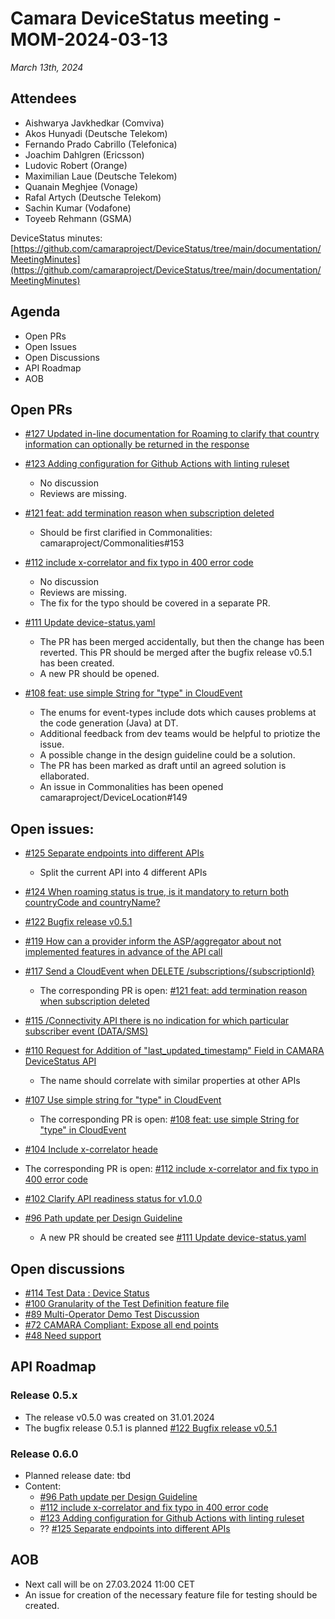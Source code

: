 # Camara DeviceStatus meeting - MOM-2024-03-13

*March 13th, 2024*

## Attendees

* Aishwarya Javkhedkar (Comviva)
* Akos Hunyadi (Deutsche Telekom)
* Fernando Prado Cabrillo (Telefonica)
* Joachim Dahlgren (Ericsson)
* Ludovic Robert (Orange)
* Maximilian Laue (Deutsche Telekom)
* Quanain Meghjee (Vonage)
* Rafal Artych (Deutsche Telekom)
* Sachin Kumar (Vodafone)
* Toyeeb Rehmann (GSMA)

DeviceStatus minutes: [https://github.com/camaraproject/DeviceStatus/tree/main/documentation/MeetingMinutes](https://github.com/camaraproject/DeviceStatus/tree/main/documentation/MeetingMinutes)

## Agenda

* Open PRs 
* Open Issues
* Open Discussions
* API Roadmap
* AOB


## Open PRs

* [#127 Updated in-line documentation for Roaming to clarify that country information can optionally be returned in the response](https://github.com/camaraproject/DeviceStatus/pull/127)

* [#123 Adding configuration for Github Actions with linting ruleset](https://github.com/camaraproject/DeviceStatus/pull/123)
  * No discussion
  * Reviews are missing.
    
* [#121 feat: add termination reason when subscription deleted](https://github.com/camaraproject/DeviceStatus/pull/121)
  * Should be first clarified in Commonalities: camaraproject/Commonalities#153    

* [#112 include x-correlator and fix typo in 400 error code](https://github.com/camaraproject/DeviceStatus/pull/112)  
  * No discussion
  * Reviews are missing.
  * The fix for the typo should be covered in a separate PR.

* [#111 Update device-status.yaml](https://github.com/camaraproject/DeviceStatus/pull/111)  
  * The PR has been merged accidentally, but then the change has been reverted. This PR should be merged after the bugfix release v0.5.1 has been created.
  * A new PR should be opened. 

* [#108 feat: use simple String for "type" in CloudEvent](https://github.com/camaraproject/DeviceStatus/pull/108)
  * The enums for event-types include dots which causes problems at the code generation (Java) at DT.
  * Additional feedback from dev teams would be helpful to priotize the issue.
  * A possible change in the design guideline could be a solution.
  * The PR has been marked as draft until an agreed solution is ellaborated.
  * An issue in Commonalities has been opened camaraproject/DeviceLocation#149

## Open issues:

* [#125 Separate endpoints into different APIs](https://github.com/camaraproject/DeviceStatus/pull/125)
  * Split the current API into 4 different APIs

* [#124 When roaming status is true, is it mandatory to return both countryCode and countryName?](https://github.com/camaraproject/DeviceStatus/issues/124)
  
* [#122 Bugfix release v0.5.1](https://github.com/camaraproject/DeviceStatus/issues/122)
  
* [#119 How can a provider inform the ASP/aggregator about not implemented features in advance of the API call](https://github.com/camaraproject/DeviceStatus/issues/119)
  
* [#117 Send a CloudEvent when DELETE /subscriptions/{subscriptionId}](https://github.com/camaraproject/DeviceStatus/issues/117)
  * The corresponding PR is open: [#121 feat: add termination reason when subscription deleted](https://github.com/camaraproject/DeviceStatus/pull/121)

* [#115 /Connectivity API there is no indication for which particular subscriber event (DATA/SMS)](https://github.com/camaraproject/DeviceStatus/issues/115)  

* [#110 Request for Addition of "last_updated_timestamp" Field in CAMARA DeviceStatus API](https://github.com/camaraproject/DeviceStatus/issues/110)
  * The name should correlate with similar properties at other APIs

* [#107 Use simple string for "type" in CloudEvent](https://github.com/camaraproject/DeviceStatus/issues/107)  
  * The corresponding PR is open: [#108 feat: use simple String for "type" in CloudEvent](https://github.com/camaraproject/DeviceStatus/pull/108) 

* [#104 Include x-correlator heade](https://github.com/camaraproject/DeviceStatus/issues/104)
 * The corresponding PR is open: [#112 include x-correlator and fix typo in 400 error code](https://github.com/camaraproject/DeviceStatus/pull/112) 

* [#102 Clarify API readiness status for v1.0.0](https://github.com/camaraproject/DeviceStatus/issues/102)
  
* [#96 Path update per Design Guideline](https://github.com/camaraproject/DeviceStatus/issues/96)  
  * A new PR should be created see [#111 Update device-status.yaml](https://github.com/camaraproject/DeviceStatus/pull/111)
 


## Open discussions
* [#114 Test Data : Device Status](https://github.com/camaraproject/DeviceStatus/discussions/114)
* [#100 Granularity of the Test Definition feature file](https://github.com/camaraproject/DeviceStatus/discussions/100) 
* [#89 Multi-Operator Demo Test Discussion](https://github.com/camaraproject/DeviceStatus/discussions/89)
* [#72 CAMARA Compliant: Expose all end points](https://github.com/camaraproject/DeviceStatus/discussions/72)
* [#48 Need support](https://github.com/camaraproject/DeviceStatus/discussions/48)

## API Roadmap

### Release 0.5.x
* The release v0.5.0 was created on 31.01.2024
* The bugfix release 0.5.1 is planned [#122 Bugfix release v0.5.1](https://github.com/camaraproject/DeviceStatus/issues/122)

### Release 0.6.0
* Planned release date: tbd
* Content:
    * [#96 Path update per Design Guideline](https://github.com/camaraproject/DeviceStatus/issues/96) 
    * [#112 include x-correlator and fix typo in 400 error code](https://github.com/camaraproject/DeviceStatus/pull/112)
    * [#123 Adding configuration for Github Actions with linting ruleset](https://github.com/camaraproject/DeviceStatus/pull/123)
    * ?? [#125 Separate endpoints into different APIs](https://github.com/camaraproject/DeviceStatus/pull/125)
  

## AOB
* Next call will be on 27.03.2024 11:00 CET
* An issue for creation of the necessary feature file for testing should be created.
